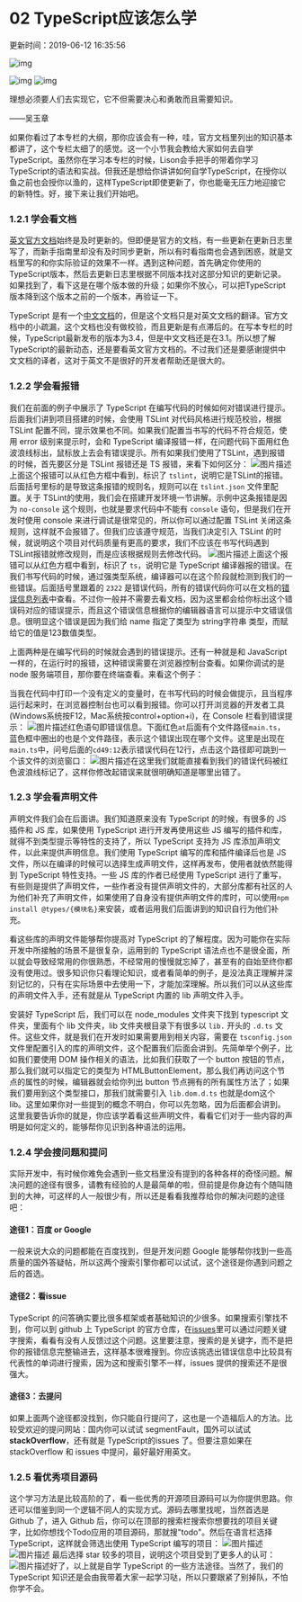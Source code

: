 # 02 TypeScript应该怎么学

更新时间：2019-06-12 16:35:56

![img](img/5cf3c46500019dbd06400360.jpg)

![img](img/bg-l-1583661218739.png) ![img](img/bg-r-1583661218738.png)

理想必须要人们去实现它，它不但需要决心和勇敢而且需要知识。

——吴玉章

如果你看过了本专栏的大纲，那你应该会有一种，哇，官方文档里列出的知识基本都讲了，这个专栏太细了的感觉。这一个小节我会教给大家如何去自学TypeScript。虽然你在学习本专栏的时候，Lison会手把手的带着你学习TypeScript的语法和实战。但我还是想给你讲讲如何自学TypeScript，在授你以鱼之前也会授你以渔的，这样TypeScript即使更新了，你也能毫无压力地迎接它的新特性。好，接下来让我们开始吧。

### 1.2.1 学会看文档

[英文官方文档](http://www.typescriptlang.org/docs/home.html)始终是及时更新的。但即便是官方的文档，有一些更新在更新日志里写了，而新手指南里却没有及时同步更新，所以有时看指南也会遇到困惑，就是文档里写的和你实际验证的效果不一样。遇到这种问题，首先确定你使用的TypeScript版本，然后去更新日志里根据不同版本找对这部分知识的更新记录。如果找到了，看下这是在哪个版本做的升级；如果你不放心，可以把TypeScript版本降到这个版本之前的一个版本，再验证一下。

TypeScript 是有一个[中文文档](https://www.tslang.cn/docs/home.html)的，但是这个文档只是对英文文档的翻译。官方文档中的小疏漏，这个文档也没有做校验，而且更新是有点滞后的。在写本专栏的时候，TypeScript最新发布的版本为3.4，但是中文文档还是在3.1。所以想了解TypeScript的最新动态，还是要看英文官方文档的。不过我们还是要感谢提供中文文档的译者，这对于英文不是很好的开发者帮助还是很大的。

### 1.2.2 学会看报错

我们在前面的例子中展示了 TypeScript 在编写代码的时候如何对错误进行提示。后面我们讲到项目搭建的时候，会使用 TSLint 对代码风格进行规范校验，根据 TSLint 配置不同，提示效果也不同。如果我们配置当书写的代码不符合规范，使用 error 级别来提示时，会和 TypeScript 编译报错一样，在问题代码下面用红色波浪线标出，鼠标放上去会有错误提示。所有如果我们使用了TSLint，遇到报错的时候，首先要区分是 TSLint 报错还是 TS 报错，来看下如何区分：
![图片描述](img/5cef917b0001ff3711000264.png)上面这个报错可以从红色方框中看到，标识了 `tslint`，说明它是TSLint的报错。后面括号里标的是导致这条报错的规则名，规则可以在 `tslint.json` 文件里配置。关于 TSLint的使用，我们会在搭建开发环境一节讲解。示例中这条报错是因为 `no-console` 这个规则，也就是要求代码中不能有 `console` 语句，但是我们在开发时使用 console 来进行调试是很常见的，所以你可以通过配置 TSLint 关闭这条规则，这样就不会报错了。但我们应该遵守规范，当我们决定引入 TSLint 的时候，就说明这个项目对代码质量有更高的要求，我们不应该在书写代码遇到TSLint报错就修改规则，而是应该根据规则去修改代码。
![图片描述](img/5cef919900015a9b07380216.png)上面这个报错可以从红色方框中看到，标识了 `ts`，说明它是 TypeScript 编译器报的错误。在我们书写代码的时候，通过强类型系统，编译器可以在这个阶段就检测到我们的一些错误。后面括号里跟着的 `2322` 是错误代码，所有的错误代码你可以在文档的[错误信息列表](https://www.tslang.cn/docs/handbook/error.html)中查看。不过你一般并不需要去看文档，因为这里都会给你标出这个错误码对应的错误提示，而且这个错误信息根据你的编辑器语言可以提示中文错误信息。很明显这个错误是因为我们给 name 指定了类型为 string字符串 类型，而赋给它的值是123数值类型。

上面两种是在编写代码的时候就会遇到的错误提示。还有一种就是和 JavaScript 一样的，在运行时的报错，这种错误需要在浏览器控制台查看。如果你调试的是 node 服务端项目，那你要在终端查看。来看这个例子：

当我在代码中打印一个没有定义的变量时，在书写代码的时候会做提示，且当程序运行起来时，在浏览器控制台也可以看到报错。你可以打开浏览器的开发者工具(Windows系统按F12，Mac系统按control+option+i)，在 Console 栏看到错误提示：
![图片描述](img/5cef91b6000153e812200460.png)红色语句即错误信息。下面红色`at`后面有个文件路径`main.ts`，蓝色框中圈出的也是个文件路径，表示这个错误出现在哪个文件。这里是出现在`main.ts`中，问号后面的`cd49:12`表示错误代码在12行，点击这个路径即可跳到一个该文件的浏览窗口：
![图片描述](img/5cef91d500010e6b12200694.png)在这里我们就能直接看到我们的错误代码被红色波浪线标记了，这样你修改起错误来就很明确知道是哪里出错了。

### 1.2.3 学会看声明文件

声明文件我们会在后面讲。我们知道原来没有 TypeScript 的时候，有很多的 JS 插件和 JS 库，如果使用 TypeScript 进行开发再使用这些 JS 编写的插件和库，就得不到类型提示等特性的支持了，所以 TypeScript 支持为 JS 库添加声明文件，以此来提供声明信息。我们使用 TypeScript 编写的库和插件编译后也是 JS 文件，所以在编译的时候可以选择生成声明文件，这样再发布，使用者就依然能得到 TypeScript 特性支持。一些 JS 库的作者已经使用 TypeScript 进行了重写，有些则是提供了声明文件，一些作者没有提供声明文件的，大部分库都有社区的人为他们补充了声明文件，如果使用了自身没有提供声明文件的库时，可以使用`npm install @types/{模块名}`来安装，或者运用我们后面讲到的知识自行为他们补充。

看这些库的声明文件能够帮你提高对 TypeScript 的了解程度。因为可能你在实际开发中所接触的场景不是很复杂，运用到的 TypeScript 语法点也不是很全面，所以就会导致经常用的你很熟悉，不经常用的慢慢就忘掉了，甚至有的自始至终你都没有使用过。很多知识你只看理论知识，或者看简单的例子，是没法真正理解并深刻记忆的，只有在实际场景中去使用一下，才能加深理解。所以我们可以从这些库的声明文件入手，还有就是从 TypeScript 内置的 lib 声明文件入手。

安装好 TypeScript 后，我们可以在 node_modules 文件夹下找到 typescript 文件夹，里面有个 lib 文件夹，lib 文件夹根目录下有很多以 `lib.` 开头的 `.d.ts` 文件。这些文件，就是我们在开发时如果需要用到相关内容，需要在 `tsconfig.json` 文件里配置引入的库的声明文件，这个配置我们后面会讲到。先简单举个例子，比如我们要使用 DOM 操作相关的语法，比如我们获取了一个 button 按钮的节点，那么我们就可以指定它的类型为 HTMLButtonElement，那么我们再访问这个节点的属性的时候，编辑器就会给你列出 button 节点拥有的所有属性方法了；如果我们要用到这个类型接口，那我们就需要引入 `lib.dom.d.ts` 也就是dom这个 lib。这里如果你对一些提到的概念不明白，你可以先忽略，因为后面都会讲到。这里我要告诉你的就是，你应该学着看这些声明文件，看看它们对于一些内容的声明是如何定义的，能够帮你见识到各种语法的运用。

### 1.2.4 学会搜问题和提问

实际开发中，有时候你难免会遇到一些文档里没有提到的各种各样的奇怪问题。解决问题的途径有很多，请教有经验的人是最简单的啦，但前提是你身边有个随叫随到的大神，可这样的人一般很少有，所以还是看看我推荐给你的解决问题的途径吧：

#### 途径1：百度 or Google

一般来说大众的问题都能在百度找到，但是开发问题 Google 能够帮你找到一些高质量的国外答疑帖，所以这两个搜索引擎你都可以试试，这个途径是你遇到问题之后的首选。

#### 途径2：看issue

TypeScript 的问答确实要比很多框架或者基础知识的少很多。如果搜索引擎找不到，你可以到 github 上 TypeScript 的官方仓库，在[issues](https://github.com/Microsoft/TypeScript/issues)里可以通过问题关键字搜索，看看有没有人反馈过这个问题。这里要注意，搜索的是关键字，而不是把你的报错信息完整输进去，这样基本很难搜到。你应该挑选出错误信息中比较具有代表性的单词进行搜索，因为这和搜索引擎不一样，issues 提供的搜索还不是很强大。

#### 途径3：去提问

如果上面两个途径都没找到，你只能自行提问了，这也是一个造福后人的方法。比较受欢迎的提问网站：国内你可以试试 segmentFault，国外可以试试**stackOverflow**，还有就是 TypeScript的issues 了。但要注意如果在 stackOverflow 和 issues 中提问，最好最好用英文。

### 1.2.5 看优秀项目源码

这个学习方法是比较高阶的了，看一些优秀的开源项目源码可以为你提供思路。你还可以借鉴到同一个逻辑不同人的实现方式。源码去哪里找呢，当然首选是 Github 了，进入 Github 后，你可以在顶部的搜索栏搜索你想要找的项目关键字，比如你想找个Todo应用的项目源码，那就搜"todo"。然后在语言栏选择 TypeScript，这样就会筛选出使用 TypeScript 编写的项目：
![图片描述](img/5cef91fc0001666517420182.png)![图片描述](img/5cef92110001b6b004980736.png)
最后选择 star 较多的项目，说明这个项目受到了更多人的认可：
![图片描述](img/5cef922700019ad114580334.png)好了，以上就是自学 TypeScript 的一些方法途径。当然了，我们的 TypeScript 知识还是会由我带着大家一起学习哒，所以只要跟紧了别掉队，不怕你学不会。